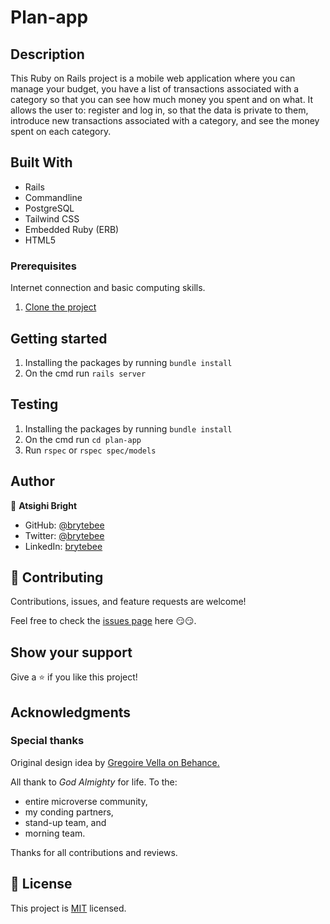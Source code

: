 # Plan-app

## Description

This Ruby on Rails project is a mobile web application where you can manage your budget, you have a list of transactions associated with a category so that you can see how much money you spent and on what. It allows the user to: register and log in, so that the data is private to them, introduce new transactions associated with a category, and see the money spent on each category.

## Built With

- Rails
- Commandline
- PostgreSQL
- Tailwind CSS
- Embedded Ruby (ERB)
- HTML5

### Prerequisites

Internet connection and basic computing skills.

1. [Clone the project](https://github.com/brytebee/plan-app.git)

## Getting started

1. Installing the packages by running `bundle install`
2. On the cmd run `rails server`

## Testing

1. Installing the packages by running `bundle install`
2. On the cmd run `cd plan-app`
3. Run `rspec` or `rspec spec/models`

## Author

👤 **Atsighi Bright**

- GitHub: [@brytebee](https://github.com/brytebee)
- Twitter: [@brytebee](https://twitter.com/brytebee)
- LinkedIn: [brytebee](https://www.linkedin.com/in/brytebee)

## 🤝 Contributing

Contributions, issues, and feature requests are welcome!

Feel free to check the [issues page](https://github.com/brytebee/recipe-it/issues) here 😏😏.

## Show your support

Give a ⭐️ if you like this project!

## Acknowledgments

### Special thanks

Original design idea by [Gregoire Vella on Behance.](https://www.behance.net/gregoirevella)

All thank to _God Almighty_ for life.
To the:

- entire microverse community,
- my conding partners,
- stand-up team, and
- morning team.

Thanks for all contributions and reviews.

## 📝 License

This project is [MIT](./MIT.md) licensed.
